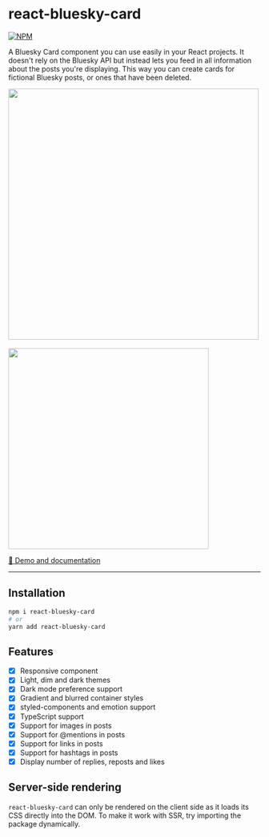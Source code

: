 # react-bluesky-card

[![NPM](https://img.shields.io/npm/v/react-bluesky-card.svg)](https://www.npmjs.com/package/react-bluesky-card)

A Bluesky Card component you can use easily in your React projects. It doesn't rely on the Bluesky API but instead lets you feed in all information about the posts you're displaying. This way you can create cards for fictional Bluesky posts, or ones that have been deleted.

<img src="https://github.com/user-attachments/assets/ca3c7f5f-6a1d-4208-818e-92e176d33d80" width="500">
<br>
<br>
<img src="https://github.com/user-attachments/assets/9601f52b-0980-4834-a743-8a223e81e274" width="400">

[:butterfly: Demo and documentation](https://zorapeteri.github.io/react-bluesky-card)

---

## Installation

```bash
npm i react-bluesky-card
# or
yarn add react-bluesky-card
```

## Features

- [x] Responsive component
- [x] Light, dim and dark themes
- [x] Dark mode preference support
- [x] Gradient and blurred container styles
- [x] styled-components and emotion support
- [x] TypeScript support
- [x] Support for images in posts
- [x] Support for @mentions in posts
- [x] Support for links in posts
- [x] Support for hashtags in posts
- [x] Display number of replies, reposts and likes

## Server-side rendering

`react-bluesky-card` can only be rendered on the client side as it loads its CSS directly into the DOM.
To make it work with SSR, try importing the package dynamically.
